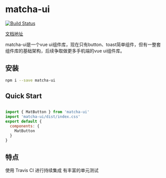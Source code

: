 # matcha-ui

[![Build Status](https://travis-ci.org/staticdeng/matcha-ui.svg?branch=master)](https://travis-ci.org/staticdeng/matcha-ui)

[文档地址](https://staticdeng.github.io/matcha-ui/)

matcha-ui是一个vue ui组件库，现在只有button、toast简单组件，但有一整套组件库的基础架构，后续争取做更多手机端的vue ui组件库。

## 安装

```bash
npm i --save matcha-ui
```

## Quick Start

```js

import { MatButton } from 'matcha-ui'
import 'matcha-ui/dist/index.css'
export default {
  components: {
    MatButton
  }
}
```

## 特点

使用 Travis CI 进行持续集成
有丰富的单元测试


